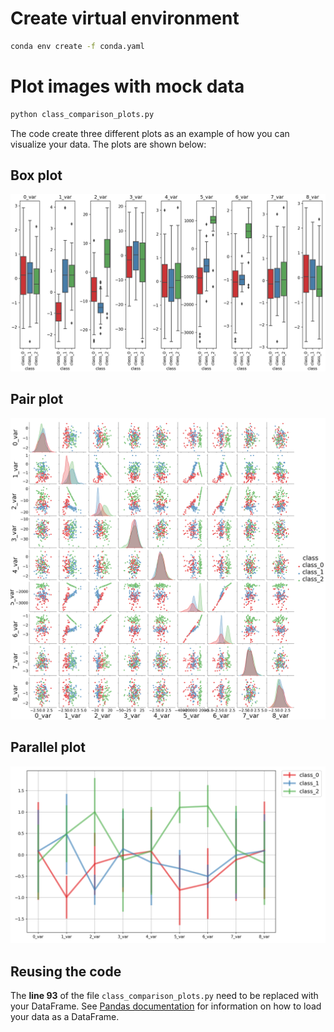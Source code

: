 # Create virtual environment

```bash
conda env create -f conda.yaml   
```

# Plot images with mock data

```bash
python class_comparison_plots.py
```
The code create three different plots as an example of how you can visualize your data.
The plots are shown below:

## Box plot

![Box Plot](figs/boxplot_grid.png)

## Pair plot

![Pair plot](figs/pair_plot.png)

## Parallel plot

![Parallel plot](figs/parallel_plot.png)

## Reusing the code

The **line 93** of the file `class_comparison_plots.py` need to be replaced with your DataFrame.
See [Pandas documentation](https://pandas.pydata.org/docs/reference/io.html) for information on how to load your data
as a DataFrame.
